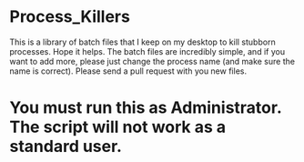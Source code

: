 # Process_Killers
This is a library of batch files that I keep on my desktop to kill stubborn processes. Hope it helps. The batch files are incredibly simple, and if you want to add more, please just change the process name (and make sure the name is correct). Please send a pull request with you new files.


# You must run this as Administrator. The script will not work as a standard user.
